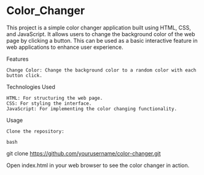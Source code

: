 # Color_Changer
This project is a simple color changer application built using HTML, CSS, and JavaScript. It allows users to change the background color of the web page by clicking a button. This can be used as a basic interactive feature in web applications to enhance user experience.

Features

    Change Color: Change the background color to a random color with each button click.

Technologies Used

    HTML: For structuring the web page.
    CSS: For styling the interface.
    JavaScript: For implementing the color changing functionality.

Usage

    Clone the repository:

    bash

git clone https://github.com/yourusername/color-changer.git

Open index.html in your web browser to see the color changer in action.
